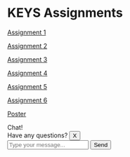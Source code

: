 # KEYS Assignments 

[Assignment 1](assignment1.md)

[Assignment 2](assignment1.md)

[Assignment 3](assignment1.md)

[Assignment 4](assignment1.md)

[Assignment 5](assignment1.md)

[Assignment 6](assignment1.md)

[Poster](poster.md)


<!-- Include the chatbot HTML -->
<div id="chatbot-container">
    <div id="chatbot-icon" onclick="toggleChatbot()">
        <span>Chat!</span>
    </div>
    <div id="chatbot-window">
        <div id="chatbot-header">
            <span>Have any questions?</span>
            <button onclick="closeChatbot()">X</button>
        </div>
        <div id="chatbot-messages"></div>
        <input type="text" id="chatbot-input" placeholder="Type your message..." />
        <button onclick="sendMessage()">Send</button>
    </div>
</div>

<!-- Include the CSS file -->
<link rel="stylesheet" type="text/css" href="chatbot.css">

<!-- Include the JavaScript file -->
<script src="chatbot.js"></script>